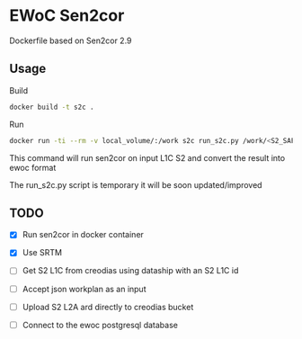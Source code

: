 # EWoC Sen2cor
 Dockerfile based on Sen2cor 2.9 
## Usage

Build
```bash
docker build -t s2c .
```
Run
```bash
docker run -ti --rm -v local_volume/:/work s2c run_s2c.py /work/<S2_SAFE> /work/<out_dir>
```
This command will run sen2cor on input L1C S2 and convert the result into ewoc format 

The run_s2c.py script is temporary it will be soon updated/improved

## TODO
- [X] Run sen2cor in docker container

- [X] Use SRTM

- [ ] Get S2 L1C from creodias using dataship with an S2 L1C id 

- [ ] Accept json workplan as an input

- [ ] Upload S2 L2A ard directly to creodias bucket

- [ ] Connect to the ewoc postgresql database
